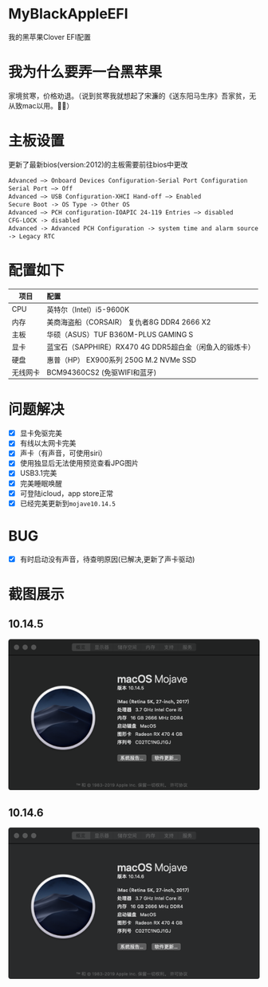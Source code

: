 # MyBlackAppleEFI
我的黑苹果Clover EFI配置

# 我为什么要弄一台黑苹果
家境贫寒，价格劝退。（说到贫寒我就想起了宋濂的《送东阳马生序》吾家贫，无从致mac以用。🌹🐔）

# 主板设置
更新了最新bios(version:2012)的主板需要前往bios中更改
```
Advanced —> Onboard Devices Configuration-Serial Port Configuration Serial Port —> Off
Advanced —> USB Configuration-XHCI Hand-off —> Enabled
Secure Boot -> OS Type -> Other OS
Advanced —> PCH configuration-IOAPIC 24-119 Entries —> disabled
CFG-LOCK -> disabled
Advanced -> Advanced PCH Configuration -> system time and alarm source -> Legacy RTC
```

# 配置如下

| 项目        | 配置   |
| --------   | :-----  |
| CPU         | 英特尔（Intel）i5-9600K | 
|内存         |美商海盗船（CORSAIR） 复仇者8G DDR4 2666 X2|
| 主板        |   华硕（ASUS）TUF B360M-PLUS GAMING S   | 
| 显卡        |    蓝宝石（SAPPHIRE）RX470 4G DDR5超白金（闲鱼入的锻炼卡）    | 
| 硬盘        |    惠普（HP） EX900系列 250G M.2 NVMe SSD    | 
|无线网卡|BCM94360CS2 (免驱WIFI和蓝牙)|

# 问题解决

- [x] 显卡免驱完美
- [x] 有线以太网卡完美
- [x] 声卡（有声音，可使用siri）
- [x] 使用独显后无法使用预览查看JPG图片
- [x] USB3.1完美
- [x] 完美睡眠唤醒
- [x] 可登陆icloud，app store正常
- [x] 已经完美更新到`mojave10.14.5`

# BUG
- [x] 有时启动没有声音，待查明原因(已解决,更新了声卡驱动)

# 截图展示
## 10.14.5
![10.14.5](screenshots/WX20190724-214915.png)
## 10.14.6
![10.14.6](screenshots/WX20190724-220055.png)
